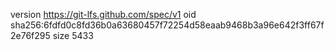 version https://git-lfs.github.com/spec/v1
oid sha256:6fdfd0c8fd36b0a63680457f72254d58eaab9468b3a96e642f3ff67f2e76f295
size 5433
